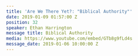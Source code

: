 ```yaml
---
title: 'Are We There Yet?: "Biblical Authority"'
date: 2019-01-09 01:57:00 Z
position: 32
speaker: Ethan Harrington
message title: Biblical Authority
media: https://www.youtube.com/embed/GTb8g9fLd4s
message_date: 2019-01-06 10:00:00 Z
---
```


